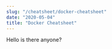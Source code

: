 ```yaml
---
slug: "/cheatsheet/docker-cheatsheet"
date: "2020-05-04"
title: "Docker Cheatsheet"
---
```


Hello is there anyone?
